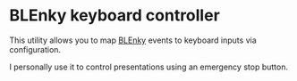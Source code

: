 # BLEnky keyboard controller

This utility allows you to map [BLEnky](https://github.com/dakhnod/blenky) events to keyboard inputs via configuration.

I personally use it to control presentations using an emergency stop button.
